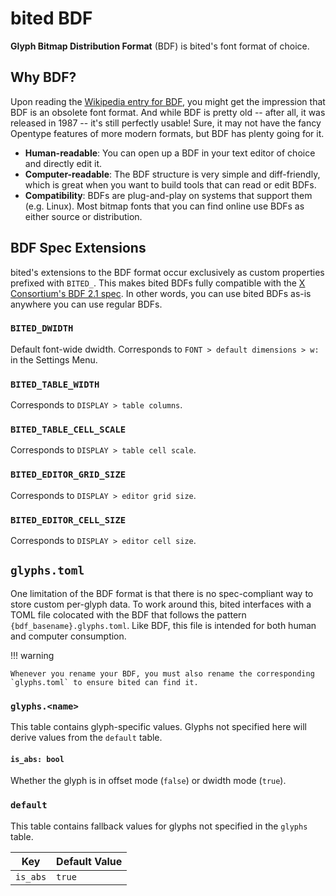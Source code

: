 # bited BDF

**Glyph Bitmap Distribution Format** (BDF) is bited's font format of choice.

## Why BDF?

Upon reading the
[Wikipedia entry for BDF](https://en.wikipedia.org/wiki/Glyph_Bitmap_Distribution_Format),
you might get the impression that BDF is an obsolete font format. And while BDF
is pretty old -- after all, it was released in 1987 -- it's still perfectly
usable! Sure, it may not have the fancy Opentype features of more modern
formats, but BDF has plenty going for it.

- **Human-readable**: You can open up a BDF in your text editor of choice and
  directly edit it.
- **Computer-readable**: The BDF structure is very simple and diff-friendly,
  which is great when you want to build tools that can read or edit BDFs.
- **Compatibility**: BDFs are plug-and-play on systems that support them (e.g.
  Linux). Most bitmap fonts that you can find online use BDFs as either source
  or distribution.

## BDF Spec Extensions

bited's extensions to the BDF format occur exclusively as custom properties
prefixed with `BITED_`. This makes bited BDFs fully compatible with the
[X Consortium's BDF 2.1 spec](https://www.x.org/docs/BDF/bdf.pdf). In other
words, you can use bited BDFs as-is anywhere you can use regular BDFs.

### `BITED_DWIDTH`

Default font-wide dwidth. Corresponds to `FONT > default dimensions > w:` in the
Settings Menu.

### `BITED_TABLE_WIDTH`

Corresponds to `DISPLAY > table columns`.

### `BITED_TABLE_CELL_SCALE`

Corresponds to `DISPLAY > table cell scale`.

### `BITED_EDITOR_GRID_SIZE`

Corresponds to `DISPLAY > editor grid size`.

### `BITED_EDITOR_CELL_SIZE`

Corresponds to `DISPLAY > editor cell size`.

## `glyphs.toml`

One limitation of the BDF format is that there is no spec-compliant way to store
custom per-glyph data. To work around this, bited interfaces with a TOML file
colocated with the BDF that follows the pattern `{bdf_basename}.glyphs.toml`.
Like BDF, this file is intended for both human and computer consumption.

!!! warning

    Whenever you rename your BDF, you must also rename the corresponding
    `glyphs.toml` to ensure bited can find it.

### `glyphs.<name>`

This table contains glyph-specific values. Glyphs not specified here will derive
values from the `default` table.

#### `is_abs: bool`

Whether the glyph is in offset mode (`false`) or dwidth mode (`true`).

### `default`

This table contains fallback values for glyphs not specified in the `glyphs`
table.

| Key      | Default Value |
| -------- | ------------- |
| `is_abs` | `true`        |
